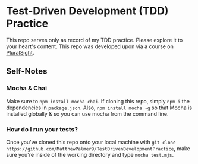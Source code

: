 # Test-Driven Development (TDD) Practice
This repo serves only as record of my TDD practice. Please explore it to your heart's content. This repo was developed upon via a course on [PluralSight](https://app.pluralsight.com/).

## Self-Notes
### Mocha & Chai
Make sure to `npm install mocha chai`. If cloning this repo, simply `npm i` the dependencies in `package.json`. Also, `npm install mocha -g` so that Mocha is installed globally & so you can use mocha from the command line.

### How do I run your tests?
Once you've cloned this repo onto your local machine with `git clone https://github.com/MatthewPalmer9/TestDrivenDevelopmentPractice`, make sure you're inside of the working directory and type `mocha test.mjs`.